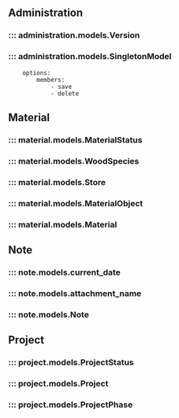 ## Administration
### ::: administration.models.Version

### ::: administration.models.SingletonModel
        options:
            members:
                - save
                - delete

## Material
### ::: material.models.MaterialStatus

### ::: material.models.WoodSpecies

### ::: material.models.Store

### ::: material.models.MaterialObject

### ::: material.models.Material

## Note
### ::: note.models.current_date

### ::: note.models.attachment_name

### ::: note.models.Note

## Project
### ::: project.models.ProjectStatus

### ::: project.models.Project

### ::: project.models.ProjectPhase